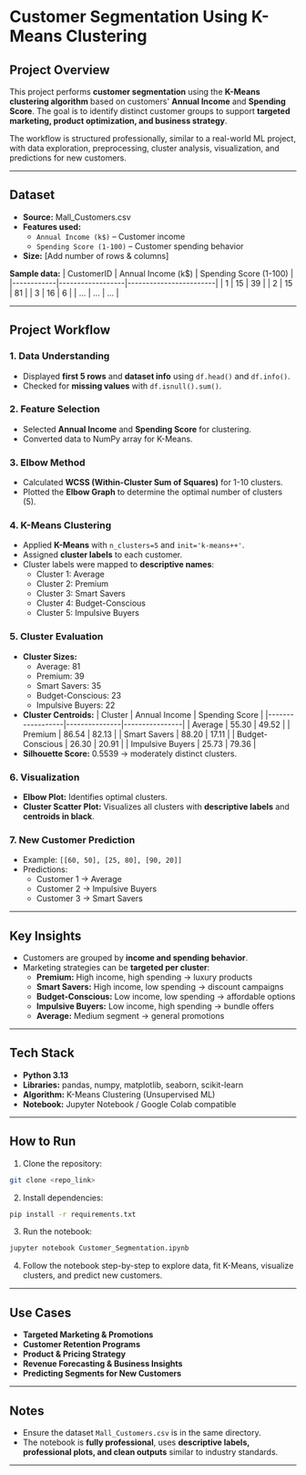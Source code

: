 # Customer Segmentation Using K-Means Clustering

## Project Overview
This project performs **customer segmentation** using the **K-Means clustering algorithm** based on customers' **Annual Income** and **Spending Score**. The goal is to identify distinct customer groups to support **targeted marketing, product optimization, and business strategy**.

The workflow is structured professionally, similar to a real-world ML project, with data exploration, preprocessing, cluster analysis, visualization, and predictions for new customers.

---

## Dataset
- **Source:** Mall_Customers.csv  
- **Features used:**
  - `Annual Income (k$)` – Customer income
  - `Spending Score (1-100)` – Customer spending behavior
- **Size:** [Add number of rows & columns]

**Sample data:**
| CustomerID | Annual Income (k$) | Spending Score (1-100) |
|------------|------------------|------------------------|
| 1          | 15               | 39                     |
| 2          | 15               | 81                     |
| 3          | 16               | 6                      |
| ...        | ...              | ...                    |

---

## Project Workflow

### 1. Data Understanding
- Displayed **first 5 rows** and **dataset info** using `df.head()` and `df.info()`.  
- Checked for **missing values** with `df.isnull().sum()`.

### 2. Feature Selection
- Selected **Annual Income** and **Spending Score** for clustering.  
- Converted data to NumPy array for K-Means.

### 3. Elbow Method
- Calculated **WCSS (Within-Cluster Sum of Squares)** for 1-10 clusters.  
- Plotted the **Elbow Graph** to determine the optimal number of clusters (5).

### 4. K-Means Clustering
- Applied **K-Means** with `n_clusters=5` and `init='k-means++'`.
- Assigned **cluster labels** to each customer.  
- Cluster labels were mapped to **descriptive names**:
  - Cluster 1: Average
  - Cluster 2: Premium
  - Cluster 3: Smart Savers
  - Cluster 4: Budget-Conscious
  - Cluster 5: Impulsive Buyers

### 5. Cluster Evaluation
- **Cluster Sizes:**
  - Average: 81  
  - Premium: 39  
  - Smart Savers: 35  
  - Budget-Conscious: 23  
  - Impulsive Buyers: 22  
- **Cluster Centroids:**
  | Cluster           | Annual Income | Spending Score |
  |------------------|---------------|----------------|
  | Average           | 55.30         | 49.52          |
  | Premium           | 86.54         | 82.13          |
  | Smart Savers      | 88.20         | 17.11          |
  | Budget-Conscious  | 26.30         | 20.91          |
  | Impulsive Buyers  | 25.73         | 79.36          |
- **Silhouette Score:** 0.5539 → moderately distinct clusters.

### 6. Visualization
- **Elbow Plot:** Identifies optimal clusters.  
- **Cluster Scatter Plot:** Visualizes all clusters with **descriptive labels** and **centroids in black**.

### 7. New Customer Prediction
- Example: `[[60, 50], [25, 80], [90, 20]]`  
- Predictions:  
  - Customer 1 → Average  
  - Customer 2 → Impulsive Buyers  
  - Customer 3 → Smart Savers  

---

## Key Insights
- Customers are grouped by **income and spending behavior**.  
- Marketing strategies can be **targeted per cluster**:  
  - **Premium:** High income, high spending → luxury products  
  - **Smart Savers:** High income, low spending → discount campaigns  
  - **Budget-Conscious:** Low income, low spending → affordable options  
  - **Impulsive Buyers:** Low income, high spending → bundle offers  
  - **Average:** Medium segment → general promotions  

---

## Tech Stack
- **Python 3.13**
- **Libraries:** pandas, numpy, matplotlib, seaborn, scikit-learn
- **Algorithm:** K-Means Clustering (Unsupervised ML)
- **Notebook:** Jupyter Notebook / Google Colab compatible

---

## How to Run
1. Clone the repository:  
```bash
git clone <repo_link>
````

2. Install dependencies:

```bash
pip install -r requirements.txt
```

3. Run the notebook:

```bash
jupyter notebook Customer_Segmentation.ipynb
```

4. Follow the notebook step-by-step to explore data, fit K-Means, visualize clusters, and predict new customers.

---

## Use Cases

* **Targeted Marketing & Promotions**
* **Customer Retention Programs**
* **Product & Pricing Strategy**
* **Revenue Forecasting & Business Insights**
* **Predicting Segments for New Customers**

---

## Notes

* Ensure the dataset `Mall_Customers.csv` is in the same directory.
* The notebook is **fully professional**, uses **descriptive labels, professional plots, and clean outputs** similar to industry standards.

---

